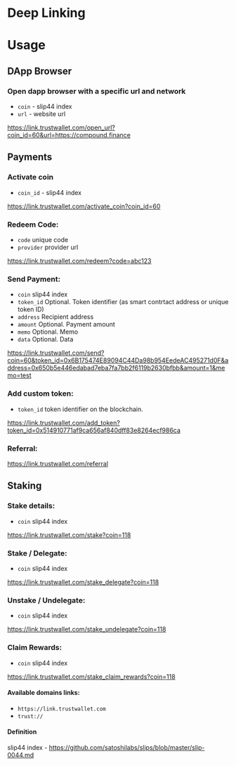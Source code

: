 # Deep Linking

# Usage

## DApp Browser

### Open dapp browser with a specific url and network

- `coin` - slip44 index
- `url` - website url

https://link.trustwallet.com/open_url?coin_id=60&url=https://compound.finance

## Payments

### Activate coin

- `coin_id` - slip44 index

https://link.trustwallet.com/activate_coin?coin_id=60

### Redeem Code:

- `code` unique code
- `provider` provider url

https://link.trustwallet.com/redeem?code=abc123

### Send Payment:

- `coin` slip44 index
- `token_id` Optional. Token identifier (as smart contrtact address or unique
  token ID)
- `address` Recipient address
- `amount` Optional. Payment amount
- `memo` Optional. Memo
- `data` Optional. Data

https://link.trustwallet.com/send?coin=60&token_id=0x6B175474E89094C44Da98b954EedeAC495271d0F&address=0x650b5e446edabad7eba7fa7bb2f6119b2630bfbb&amount=1&memo=test

### Add custom token:

- `token_id` token identifier on the blockchain.

https://link.trustwallet.com/add_token?token_id=0x514910771af9ca656af840dff83e8264ecf986ca

### Referral:

https://link.trustwallet.com/referral

## Staking

### Stake details:

- `coin` slip44 index

https://link.trustwallet.com/stake?coin=118

### Stake / Delegate:

- `coin` slip44 index

https://link.trustwallet.com/stake_delegate?coin=118

### Unstake / Undelegate:

- `coin` slip44 index

https://link.trustwallet.com/stake_undelegate?coin=118

### Claim Rewards:

- `coin` slip44 index

https://link.trustwallet.com/stake_claim_rewards?coin=118

#### Available domains links:

- `https://link.trustwallet.com`
- `trust://`

#### Definition

slip44 index - https://github.com/satoshilabs/slips/blob/master/slip-0044.md
